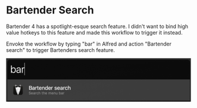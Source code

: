 # Bartender Search


Bartender 4 has a spotlight-esque search feature. I didn't want to bind high value hotkeys to this feature and made this workflow to trigger it instead.

Envoke the workflow by typing "bar" in Alfred and action "Bartender search" to trigger Bartenders search feature.


![use](https://github.com/BlkPingu/bartender-search/blob/main/README/demo.png)
